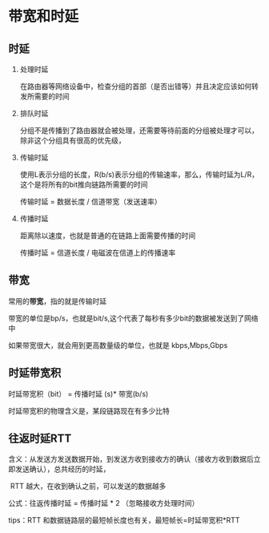 # 带宽和时延

## 时延

1. 处理时延

   在路由器等网络设备中，检查分组的首部（是否出错等）并且决定应该如何转发所需要的时间

2. 排队时延

   分组不是传播到了路由器就会被处理，还需要等待前面的分组被处理才可以，除非这个分组具有很高的优先级，

3. 传输时延

   使用L表示分组的长度，R\(b/s\)表示分组的传输速率，那么，传输时延为L/R，这个是将所有的bit推向链路所需要的时间

   传输时延 = 数据长度 / 信道带宽（发送速率）

4. 传播时延

   距离除以速度，也就是普通的在链路上面需要传播的时间

   传播时延 = 信道长度 / 电磁波在信道上的传播速率

## 带宽

常用的**带宽**，指的就是传输时延

带宽的单位是bp/s，也就是bit/s,这个代表了每秒有多少bit的数据被发送到了网络中

如果带宽很大，就会用到更高数量级的单位，也就是 kbps,Mbps,Gbps

## 时延带宽积

时延带宽积（bit） = 传播时延 \(s\)\* 带宽\(b/s\)

时延带宽积的物理含义是，某段链路现在有多少比特

## 往返时延RTT

含义：从发送方发送数据开始，到发送方收到接收方的确认（接收方收到数据后立即发送确认），总共经历的时延，

​ RTT 越大，在收到确认之前，可以发送的数据越多

公式：往返传播时延 = 传播时延 \* 2 （忽略接收方处理时间）

tips：RTT 和数据链路层的最短帧长度也有关，最短帧长=时延带宽积\*RTT

